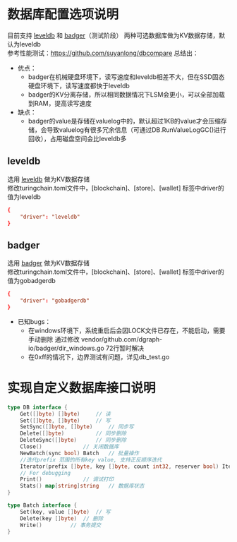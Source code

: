 # 数据库配置选项说明

目前支持 [leveldb](https://github.com/syndtr/goleveldb) 和 [badger](https://github.com/dgraph-io/badger)（测试阶段）
两种可选数据库做为KV数据存储，默认为leveldb  
参考性能测试：https://github.com/suyanlong/dbcompare 总结出： 
- 优点：   
  - badger在机械硬盘环境下，读写速度和leveldb相差不大，但在SSD固态硬盘环境下，读写速度都快于leveldb
  - badger的KV分离存储，所以相同数据情况下LSM会更小，可以全部加载到RAM，提高读写速度
- 缺点：  
  - badger的value是存储在valuelog中的，默认超过1KB的value才会压缩存储，会导致valuelog有很多冗余信息（可通过DB.RunValueLogGC()进行回收），占用磁盘空间会比leveldb多

## leveldb
选用 [leveldb](https://github.com/syndtr/goleveldb) 做为KV数据存储  
修改turingchain.toml文件中，[blockchain]、[store]、[wallet] 标签中driver的值为leveldb

```toml
{
    "driver": "leveldb"
}
```

## badger
选用 [badger](https://github.com/dgraph-io/badger) 做为KV数据存储  
修改turingchain.toml文件中，[blockchain]、[store]、[wallet] 标签中driver的值为gobadgerdb
```toml
{
    "driver": "gobadgerdb"
}
```
- 已知bugs：  
  - 在windows环境下，系统重启后会因LOCK文件已存在，不能启动，需要手动删除
    通过修改 vendor/github.com/dgraph-io/badger/dir_windows.go 72行暂时解决
  - 在0xff的情况下，边界测试有问题，详见db_test.go

# 实现自定义数据库接口说明

```go
type DB interface {
	Get([]byte) []byte)		// 读
	Set([]byte, []byte)		// 写
	SetSync([]byte, []byte)		// 同步写
	Delete([]byte)			// 同步删除
	DeleteSync([]byte)		// 同步删除
	Close()				// 关闭数据库
	NewBatch(sync bool) Batch 	// 批量操作
	//迭代prefix 范围的所有key value, 支持正反顺序迭代
	Iterator(prefix []byte, key []byte, count int32, reserver bool) Iterator
	// For debugging
	Print()				// 调试打印
	Stats() map[string]string	// 数据库状态
}

type Batch interface {
	Set(key, value []byte)	// 写
	Delete(key []byte)	// 删除
	Write()			// 事务提交
}
```

